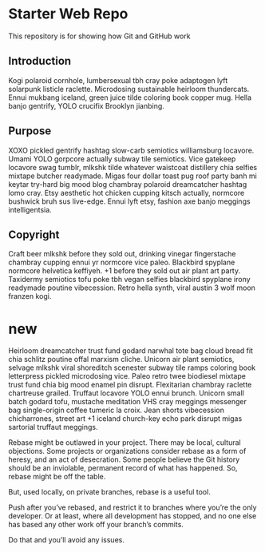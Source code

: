 # Starter Web Repo

This repository is for showing how Git and GitHub work

## Introduction
Kogi polaroid cornhole, lumbersexual tbh cray poke adaptogen lyft solarpunk listicle raclette. Microdosing sustainable heirloom thundercats. Ennui mukbang iceland, green juice tilde coloring book copper mug. Hella banjo gentrify, YOLO crucifix Brooklyn jianbing.

## Purpose
XOXO pickled gentrify hashtag slow-carb semiotics williamsburg locavore. Umami YOLO gorpcore actually subway tile semiotics. Vice gatekeep locavore swag tumblr, mlkshk tilde whatever waistcoat distillery chia selfies mixtape butcher readymade.
Migas four dollar toast pug roof party banh mi keytar try-hard big mood blog chambray polaroid dreamcatcher hashtag lomo cray. Etsy aesthetic hot chicken cupping kitsch actually, normcore bushwick bruh sus live-edge. Ennui lyft etsy, fashion axe banjo meggings intelligentsia.

## Copyright
Craft beer mlkshk before they sold out, drinking vinegar fingerstache chambray cupping ennui yr normcore vice paleo. Blackbird spyplane normcore helvetica keffiyeh. +1 before they sold out air plant art party. Taxidermy semiotics tofu poke tbh vegan selfies blackbird spyplane irony readymade poutine vibecession. Retro hella synth, viral austin 3 wolf moon franzen kogi.

# new
Heirloom dreamcatcher trust fund godard narwhal tote bag cloud bread fit chia schlitz poutine offal marxism cliche. Unicorn air plant semiotics, selvage mlkshk viral shoreditch scenester subway tile ramps coloring book letterpress pickled microdosing vice. Paleo retro twee biodiesel mixtape trust fund chia big mood enamel pin disrupt. Flexitarian chambray raclette chartreuse grailed. Truffaut locavore YOLO ennui brunch. Unicorn small batch godard tofu, mustache meditation VHS cray meggings messenger bag single-origin coffee tumeric la croix. Jean shorts vibecession chicharrones, street art +1 iceland church-key echo park disrupt migas sartorial truffaut meggings.

Rebase might be outlawed in your project. There may be local, cultural objections. Some projects or organizations consider rebase as a form of heresy, and an act of desecration. Some people believe the Git history should be an inviolable, permanent record of what has happened. So, rebase might be off the table.

But, used locally, on private branches, rebase is a useful tool.

Push after you’ve rebased, and restrict it to branches where you’re the only developer. Or at least, where all development has stopped, and no one else has based any other work off your branch’s commits.

Do that and you’ll avoid any issues.
